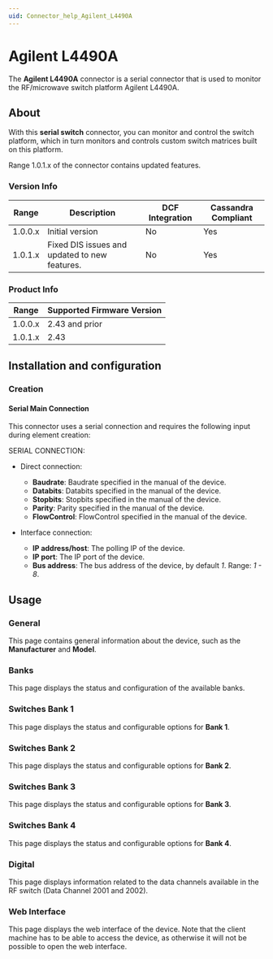 ```yaml
---
uid: Connector_help_Agilent_L4490A
---
```


# Agilent L4490A

The **Agilent L4490A** connector is a serial connector that is used to monitor the RF/microwave switch platform Agilent L4490A.

## About

With this **serial switch** connector, you can monitor and control the switch platform, which in turn monitors and controls custom switch matrices built on this platform.

Range 1.0.1.x of the connector contains updated features.

### Version Info

| **Range** | **Description**                               | **DCF Integration** | **Cassandra Compliant** |
|------------------|-----------------------------------------------|---------------------|-------------------------|
| 1.0.0.x          | Initial version                               | No                  | Yes                     |
| 1.0.1.x          | Fixed DIS issues and updated to new features. | No                  | Yes                     |

### Product Info

| Range | Supported Firmware Version |
|------------------|-----------------------------|
| 1.0.0.x          | 2.43 and prior              |
| 1.0.1.x          | 2.43                        |

## Installation and configuration

### Creation

#### Serial Main Connection

This connector uses a serial connection and requires the following input during element creation:

SERIAL CONNECTION:

- Direct connection:

  - **Baudrate**: Baudrate specified in the manual of the device.
  - **Databits**: Databits specified in the manual of the device.
  - **Stopbits**: Stopbits specified in the manual of the device.
  - **Parity**: Parity specified in the manual of the device.
  - **FlowControl**: FlowControl specified in the manual of the device.

- Interface connection:

  - **IP address/host**: The polling IP of the device.
  - **IP port**: The IP port of the device.
  - **Bus address**: The bus address of the device, by default *1*. Range: *1 - 8*.

## Usage

### General

This page contains general information about the device, such as the **Manufacturer** and **Model**.

### Banks

This page displays the status and configuration of the available banks.

### Switches Bank 1

This page displays the status and configurable options for **Bank 1**.

### Switches Bank 2

This page displays the status and configurable options for **Bank 2**.

### Switches Bank 3

This page displays the status and configurable options for **Bank 3**.

### Switches Bank 4

This page displays the status and configurable options for **Bank 4**.

### Digital

This page displays information related to the data channels available in the RF switch (Data Channel 2001 and 2002).

### Web Interface

This page displays the web interface of the device. Note that the client machine has to be able to access the device, as otherwise it will not be possible to open the web interface.
